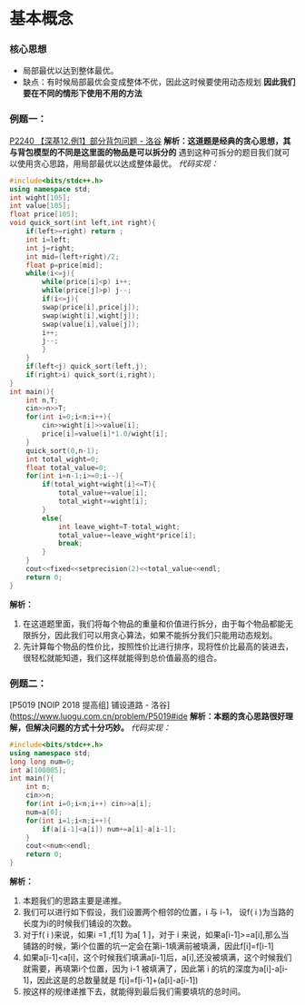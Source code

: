 # 基本概念
### 核心思想
* 局部最优以达到整体最优。
* 缺点：有时候局部最优会变成整体不优，因此这时候要使用动态规划
**因此我们要在不同的情形下使用不用的方法**
### 例题一：
[P2240 【深基12.例1】部分背包问题 - 洛谷](https://www.luogu.com.cn/problem/P2240#ide)
**解析：这道题是经典的贪心思想，其与背包模型的不同是这里面的物品是可以拆分的**
遇到这种可拆分的题目我们就可以使用贪心思路，用局部最优以达成整体最优。
*代码实现：*
```cpp
#include<bits/stdc++.h>
using namespace std;
int wight[105];
int value[105];
float price[105];
void quick_sort(int left,int right){
    if(left>=right) return ;
    int i=left;
    int j=right;
    int mid=(left+right)/2;
    float p=price[mid];
    while(i<=j){
        while(price[i]<p) i++;
        while(price[j]>p) j--;
        if(i<=j){
        swap(price[i],price[j]);
        swap(wight[i],wight[j]);
        swap(value[i],value[j]);
        i++;
        j--;
        }
    }
    if(left<j) quick_sort(left,j);
    if(right>i) quick_sort(i,right);
}
int main(){
    int n,T;
    cin>>n>>T;
    for(int i=0;i<n;i++){ 
        cin>>wight[i]>>value[i];
        price[i]=value[i]*1.0/wight[i];
    }
    quick_sort(0,n-1);
    int total_wight=0;
    float total_value=0;
    for(int i=n-1;i>=0;i--){
        if(total_wight+wight[i]<=T){
            total_value+=value[i];
            total_wight+=wight[i];
        }
        else{
            int leave_wight=T-total_wight;
            total_value+=leave_wight*price[i];
            break;
        }
    }
    cout<<fixed<<setprecision(2)<<total_value<<endl;
    return 0;
}
```
**解析：**
1. 在这道题里面，我们将每个物品的重量和价值进行拆分，由于每个物品都能无限拆分，因此我们可以用贪心算法，如果不能拆分我们只能用动态规划。
2. 先计算每个物品的性价比，按照性价比进行排序，现将性价比最高的装进去，很轻松就能知道，我们这样就能得到总价值最高的组合。
### 例题二：
[P5019 [NOIP 2018 提高组] 铺设道路 - 洛谷](https://www.luogu.com.cn/problem/P5019#ide 
**解析：本题的贪心思路很好理解，但解决问题的方式十分巧妙。**
*代码实现：*
```cpp
#include<bits/stdc++.h>
using namespace std;
long long num=0;
int a[100005];
int main(){
    int n;
    cin>>n;
    for(int i=0;i<n;i++) cin>>a[i];
    num=a[0];
    for(int i=1;i<n;i++){
        if(a[i-1]<a[i]) num+=a[i]-a[i-1];
    }
    cout<<num<<endl;
    return 0;
}
```
**解析：** 
1. 本题我们的思路主要是递推。
2. 我们可以进行如下假设，我们设置两个相邻的位置，i 与 i-1， 设f( i )为当路的长度为i的时候我们铺设的次数。
3. 对于f( i )来说，如果i =1 ,f[1] 为a[ 1 ]，对于 i 来说，如果a[i-1]>=a[i],那么当铺路的时候，第i个位置的坑一定会在第i-1填满前被填满，因此f[i]=f[i-1]
4. 如果a[i-1]<a[i]，这个时候我们填满a[i-1]后，a[i],还没被填满，这个时候我们就需要，再填第i个位置，因为 i-1 被填满了，因此第 i 的坑的深度为a[i]-a[i-1]，因此这是的总数量就是 f[i]=f[i-1]+(a[i]-a[i-1])
5. 按这样的规律递推下去，就能得到最后我们需要填坑的总时间。